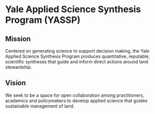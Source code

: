 # Yale Applied Science Synthesis Program (YASSP)

## Mission
Centered on generating science to support decision making, 
the Yale Applied Science Synthesis Program produces quantitative, reputable, scientific syntheses 
that guide and inform direct actions around land stewardship.

## Vision
We seek to be a space for open collaboration among practitioners, academics and policymakers 
to develop applied science that guides sustainable management of land.

